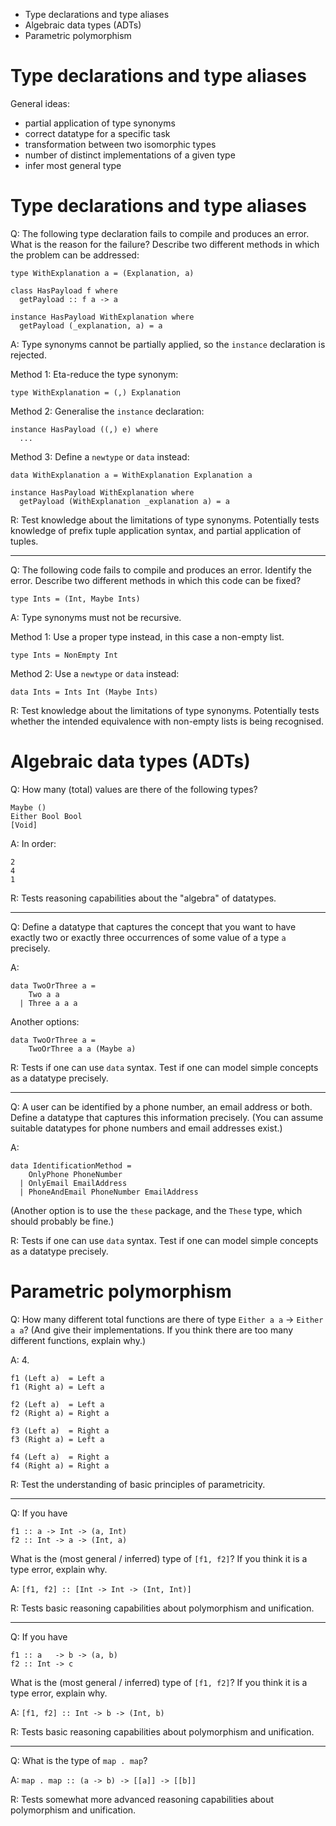 
- Type declarations and type aliases
- Algebraic data types (ADTs)
- Parametric polymorphism

# Type declarations and type aliases

General ideas:

- partial application of type synonyms
- correct datatype for a specific task
- transformation between two isomorphic types
- number of distinct implementations of a given type
- infer most general type

# Type declarations and type aliases

Q: The following type declaration fails to compile and produces an error. 
What is the reason for the failure?  Describe two
different methods in which the problem can be addressed:
```
type WithExplanation a = (Explanation, a)

class HasPayload f where
  getPayload :: f a -> a 

instance HasPayload WithExplanation where
  getPayload (_explanation, a) = a
```

A: Type synonyms cannot be partially applied, so the
`instance` declaration is rejected.

Method 1: Eta-reduce the type synonym:
```
type WithExplanation = (,) Explanation
```

Method 2: Generalise the `instance` declaration:
```
instance HasPayload ((,) e) where
  ...
```

Method 3: Define a `newtype` or `data` instead:
```
data WithExplanation a = WithExplanation Explanation a

instance HasPayload WithExplanation where
  getPayload (WithExplanation _explanation a) = a
```

R: Test knowledge about the limitations of type synonyms.
Potentially tests knowledge of prefix tuple application syntax,
and partial application of tuples.

---

Q: The following code fails to compile and produces an error.
Identify the error.
Describe two different methods in which
this code can be fixed?
```
type Ints = (Int, Maybe Ints)
```

A: Type synonyms must not be recursive.

Method 1: Use a proper type instead, in this case a non-empty
list.
```
type Ints = NonEmpty Int
```

Method 2: Use a `newtype` or `data` instead:
```
data Ints = Ints Int (Maybe Ints)
```

R: Test knowledge about the limitations of type synonyms.
Potentially tests whether the intended equivalence with
non-empty lists is being recognised.

# Algebraic data types (ADTs)

Q: How many (total) values are there of the following types?
```
Maybe ()
Either Bool Bool
[Void]
```

A: In order:
```
2
4
1
```

R: Tests reasoning capabilities about the "algebra" of datatypes.

---

Q: Define a datatype that captures the concept that you want to have exactly two or
exactly three occurrences of some value of a type `a` precisely.

A:
```
data TwoOrThree a =
    Two a a
  | Three a a a
```

Another options:
```
data TwoOrThree a =
    TwoOrThree a a (Maybe a)
```

R: Tests if one can use `data` syntax. Test if one can model simple concepts as
a datatype precisely.

---

Q: A user can be identified by a phone number, an email address or both.
Define a datatype that captures this information precisely. (You can assume
suitable datatypes for phone numbers and email addresses exist.)

A:
```
data IdentificationMethod =
    OnlyPhone PhoneNumber
  | OnlyEmail EmailAddress
  | PhoneAndEmail PhoneNumber EmailAddress
```
(Another option is to use the `these` package, and the `These` type, which should
probably be fine.)

R: Tests if one can use `data` syntax. Test if one can model simple concepts as
a datatype precisely.

# Parametric polymorphism

Q: How many different total functions are there of type `Either a a` -> `Either a a`?
(And give their implementations. If you think there are too many different functions,
explain why.)

A: 4.
```
f1 (Left a)  = Left a
f1 (Right a) = Left a

f2 (Left a)  = Left a
f2 (Right a) = Right a

f3 (Left a)  = Right a
f3 (Right a) = Left a

f4 (Left a)  = Right a
f4 (Right a) = Right a
```

R: Test the understanding of basic principles of parametricity.

---

Q: If you have
```
f1 :: a -> Int -> (a, Int)
f2 :: Int -> a -> (Int, a)
```
What is the (most general / inferred) type of `[f1, f2]`? If you think it is
a type error, explain why.

A: `[f1, f2] :: [Int -> Int -> (Int, Int)]`

R: Tests basic reasoning capabilities about polymorphism and unification.

---

Q: If you have
```
f1 :: a   -> b -> (a, b)
f2 :: Int -> c
```
What is the (most general / inferred) type of `[f1, f2]`? If you think it is
a type error, explain why.

A: `[f1, f2] :: Int -> b -> (Int, b)`

R: Tests basic reasoning capabilities about polymorphism and unification.

---

Q: What is the type of `map . map`?

A: `map . map :: (a -> b) -> [[a]] -> [[b]]`

R: Tests somewhat more advanced reasoning capabilities about polymorphism and unification.
